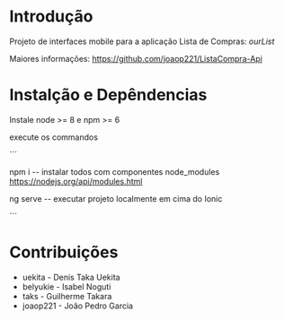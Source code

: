 # Introdução

Projeto de interfaces mobile para a aplicação Lista de Compras: *ourList*

Maiores informações: https://github.com/joaop221/ListaCompra-Api

# Instalção e Depêndencias 
Instale node >= 8 e npm >= 6

execute os commandos

´´´

npm i -- instalar todos com componentes node_modules https://nodejs.org/api/modules.html

ng serve -- executar projeto localmente em cima do Ionic

´´´

# Contribuições

* uekita - Denis Taka Uekita
* belyukie - Isabel Noguti
* taks - Guilherme Takara
* joaop221 - João Pedro Garcia
